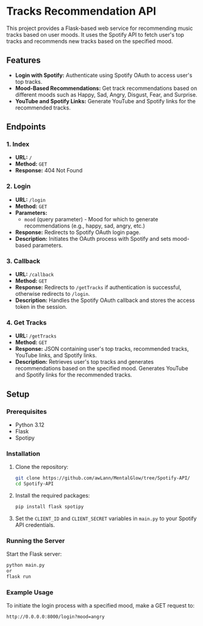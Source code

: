 # Tracks Recommendation API

This project provides a Flask-based web service for recommending music tracks based on user moods. It uses the Spotify API to fetch user's top tracks and recommends new tracks based on the specified mood.

## Features

- **Login with Spotify:** Authenticate using Spotify OAuth to access user's top tracks.
- **Mood-Based Recommendations:** Get track recommendations based on different moods such as Happy, Sad, Angry, Disgust, Fear, and Surprise.
- **YouTube and Spotify Links:** Generate YouTube and Spotify links for the recommended tracks.

## Endpoints

### 1. Index

- **URL:** `/`
- **Method:** `GET`
- **Response:** 404 Not Found

### 2. Login

- **URL:** `/login`
- **Method:** `GET`
- **Parameters:**
  - `mood` (query parameter) - Mood for which to generate recommendations (e.g., happy, sad, angry, etc.)
- **Response:** Redirects to Spotify OAuth login page.
- **Description:** Initiates the OAuth process with Spotify and sets mood-based parameters.

### 3. Callback

- **URL:** `/callback`
- **Method:** `GET`
- **Response:** Redirects to `/getTracks` if authentication is successful, otherwise redirects to `/login`.
- **Description:** Handles the Spotify OAuth callback and stores the access token in the session.

### 4. Get Tracks

- **URL:** `/getTracks`
- **Method:** `GET`
- **Response:** JSON containing user's top tracks, recommended tracks, YouTube links, and Spotify links.
- **Description:** Retrieves user's top tracks and generates recommendations based on the specified mood. Generates YouTube and Spotify links for the recommended tracks.

## Setup

### Prerequisites

- Python 3.12
- Flask
- Spotipy

### Installation

1. Clone the repository:

    ```bash
    git clone https://github.com/awLann/MentalGlow/tree/Spotify-API/
    cd Spotify-API
    ```

2. Install the required packages:

    ```bash
    pip install flask spotipy
    ```

3. Set the `CLIENT_ID` and `CLIENT_SECRET` variables in `main.py` to your Spotify API credentials.

### Running the Server

Start the Flask server:

```bash
python main.py
or
flask run
```

### Example Usage

To initiate the login process with a specified mood, make a GET request to:

```bash
http://0.0.0.0:8000/login?mood=angry
```
